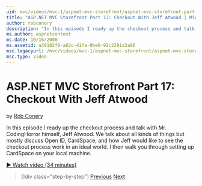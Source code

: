 ```yaml
---
uid: mvc/videos/mvc-1/aspnet-mvc-storefront/aspnet-mvc-storefront-part-17-checkout-with-jeff-atwood
title: "ASP.NET MVC Storefront Part 17: Checkout With Jeff Atwood | Microsoft Docs"
author: robconery
description: "In this episode I ready up the checkout process and talk with Mr. CodingHorror himself, Jeff Atwood. We talk about all kinds of things but mostly discuss Ope..."
ms.author: aspnetcontent
ms.date: 10/16/2008
ms.assetid: a39182f9-a82c-41fa-9be0-92c2291a3a96
msc.legacyurl: /mvc/videos/mvc-1/aspnet-mvc-storefront/aspnet-mvc-storefront-part-17-checkout-with-jeff-atwood
msc.type: video
---
```

ASP.NET MVC Storefront Part 17: Checkout With Jeff Atwood
====================
by [Rob Conery](https://github.com/robconery)

In this episode I ready up the checkout process and talk with Mr. CodingHorror himself, Jeff Atwood. We talk about all kinds of things but mostly discuss Open ID, CardSpace, and how Jeff would like to see the checkout process work in an ideal world. I then walk you through setting up CardSpace on your local machine.

[&#9654; Watch video (34 minutes)](https://channel9.msdn.com/Blogs/ASP-NET-Site-Videos/aspnet-mvc-storefront-part-17-checkout-with-jeff-atwood)

> [!div class="step-by-step"]
> [Previous](aspnet-mvc-storefront-part-16-membership-redo-with-openid.md)
> [Next](aspnet-mvc-storefront-part-18-creating-an-experience.md)
